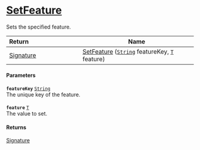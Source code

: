 # [SetFeature](./Signature--SetFeature.md)

Sets the specified feature.

| <span>Return&nbsp;&nbsp;&nbsp;&nbsp;&nbsp;&nbsp;&nbsp;&nbsp;&nbsp;&nbsp;&nbsp;&nbsp;&nbsp;&nbsp;&nbsp;&nbsp;&nbsp;&nbsp;&nbsp;&nbsp;&nbsp;&nbsp;&nbsp;&nbsp;&nbsp;&nbsp;&nbsp;&nbsp;&nbsp;&nbsp;</span> | Name | 
| --- | --- | 
| [Signature](./../Signature.md) | [SetFeature](./Signature--SetFeature.md) ([`String`](https://docs.microsoft.com/en-us/dotnet/api/System.String) featureKey, [`T`](./Signature--SetFeature.md) feature) | 


#### Parameters
**`featureKey`**  [`String`](https://docs.microsoft.com/en-us/dotnet/api/System.String)<br>The unique key of the feature.<br><br>**`feature`**  [`T`](./Signature--SetFeature.md)<br>The value to set.
#### Returns
[Signature](./../Signature.md)<br>
